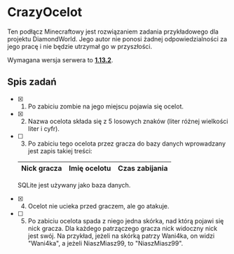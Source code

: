 # CrazyOcelot
Ten podłącz Minecraftowy jest rozwiązaniem zadania przykładowego dla projektu DiamondWorld.
Jego autor nie ponosi żadnej odpowiedzialności za jego pracę i nie będzie utrzymał go w przyszłości.

Wymagana wersja serwera to [**1.13.2**](https://cdn.getbukkit.org/spigot/spigot-1.13.2.jar).

## Spis zadań
- [x] 1.  Po zabiciu zombie na jego miejscu pojawia się ocelot.
- [x] 2.  Nazwa ocelota składa się z 5 losowych znaków (liter różnej wielkości liter i cyfr).
- [ ] 3.  Po zabiciu tego ocelota przez gracza do bazy danych wprowadzany jest zapis takiej treści:
  
    | Nick gracza    | Imię ocelotu | Czas zabijania |
    | :------------- | :----------- | :------------- |

    SQLite jest używany jako baza danych.
- [x] 4. Ocelot nie ucieka przed graczem, ale go atakuje.
- [ ] 5. Po zabiciu ocelota spada z niego jedna skórka, nad którą pojawi się nick gracza.
    Dla każdego patrzączego gracza nick widoczny nick jest swój. 
         Na przykład, jeżeli na skórką patrzy Wani4ka, on widzi "Wani4ka", a jeżeli NiaszMiasz99, to "NiaszMiasz99".